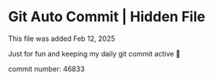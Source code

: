 # Git Auto Commit | Hidden File

This file was added Feb 12, 2025

Just for fun and keeping my daily git commit active 🤪

commit number: 46833
